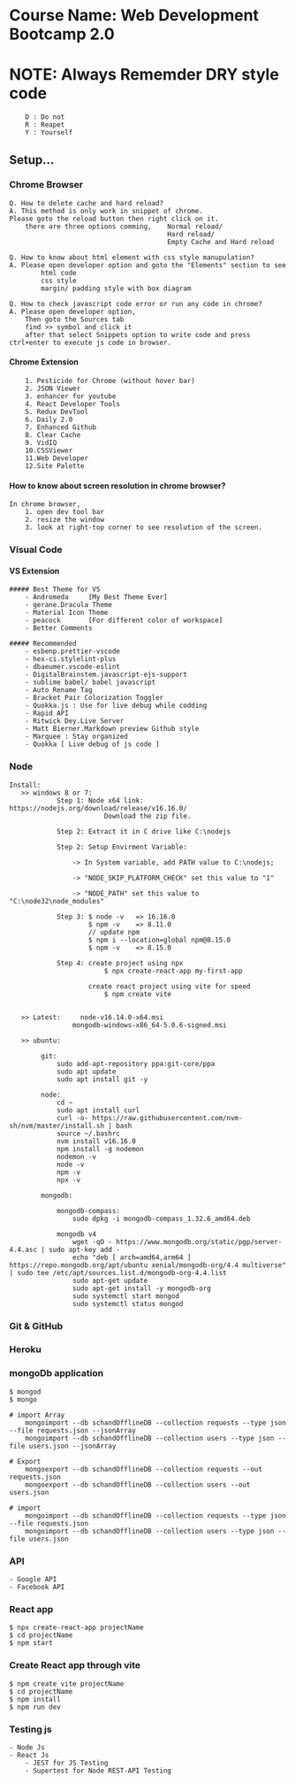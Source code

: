 # Course Name: Web Development Bootcamp 2.0

# NOTE: Always Rememder DRY style code
        D : Do not 
        R : Reapet
        Y : Yourself
        
## Setup...

### Chrome Browser

    Q. How to delete cache and hard reload?
    A. This method is only work in snippet of chrome.
    Please goto the reload button then right click on it.
        there are three options comming,    Normal reload/
                                            Hard reload/
                                            Empty Cache and Hard reload

    Q. How to know about html element with css style manupulation?
    A. Please open developer option and goto the "Elements" section to see
            html code
            css style
            margin/ padding style with box diagram

    Q. How to check javascript code error or run any code in chrome?
    A. Please open developer option,
        Then goto the Sources tab
        find >> symbol and click it
        after that select Snippets option to write code and press ctrl+enter to execute js code in browser.

#### Chrome Extension

        1. Pesticide for Chrome (without hover bar)
        2. JSON Viewer
        3. enhancer for youtube
        4. React Developer Tools
        5. Redux DevTool
        6. Daily 2.0
        7. Enhanced Github
        8. Clear Cache
        9. VidIQ
        10.CSSViewer
        11.Web Developer
        12.Site Palette

#### How to know about screen resolution in chrome browser?

    In chrome browser, 
        1. open dev tool bar 
        2. resize the window 
        3. look at right-top corner to see resolution of the screen.

### Visual Code

#### VS Extension

    ##### Best Theme for VS
        - Andromeda     [My Best Theme Ever]
        - gerane.Dracula Theme
        - Material Icon Theme
        - peacock       [For different color of workspace]
        - Better Comments

    ##### Recommended
        - esbenp.prettier-vscode
        - hex-ci.stylelint-plus
        - dbaeumer.vscode-eslint
        - DigitalBrainstem.javascript-ejs-support
        - sublime babel/ babel javascript
        - Auto Rename Tag
        - Bracket Pair Colorization Toggler
        - Quokka.js : Use for live debug while codding
		- Rapid API
        - Ritwick Dey.Live Server
        - Matt Bierner.Markdown preview Github style
        - Marquee : Stay organized
        - Quokka [ Live debug of js code ]
        
### Node 
    Install: 
       >> windows 8 or 7: 
                Step 1: Node x64 link: https://nodejs.org/download/release/v16.16.0/
                            Download the zip file.

                Step 2: Extract it in C drive like C:\nodejs

                Step 2: Setup Envirment Variable:

                    -> In System variable, add PATH value to C:\nodejs;

                    -> "NODE_SKIP_PLATFORM_CHECK" set this value to "1"

                    -> "NODE_PATH" set this value to "C:\node32\node_modules"

                Step 3: $ node -v   => 16.16.0
                        $ npm -v    => 8.11.0
                        // update npm
                        $ npm i --location=global npm@8.15.0
                        $ npm -v    => 8.15.0

                Step 4: create project using npx 
                            $ npx create-react-app my-first-app
                        
                        create react project using vite for speed
                            $ npm create vite
                    
        
       >> Latest:     node-v16.14.0-x64.msi
                    mongodb-windows-x86_64-5.0.6-signed.msi

       >> ubuntu:     
			
			git:
				sudo add-apt-repository ppa:git-core/ppa
				sudo apt update
				sudo apt install git -y
			
			node:
				cd ~
				sudo apt install curl
				curl -o- https://raw.githubusercontent.com/nvm-sh/nvm/master/install.sh | bash
				source ~/.bashrc
				nvm install v16.16.0
				npm install -g nodemon
				nodemon -v
				node -v
				npm -v
				npx -v
			
			mongodb:
			
				mongodb-compass:
					sudo dpkg -i mongodb-compass_1.32.6_amd64.deb
					
				mongodb v4
					wget -qO - https://www.mongodb.org/static/pgp/server-4.4.asc | sudo apt-key add -
					echo "deb [ arch=amd64,arm64 ] https://repo.mongodb.org/apt/ubuntu xenial/mongodb-org/4.4 multiverse" | sudo tee /etc/apt/sources.list.d/mongodb-org-4.4.list
					sudo apt-get update
					sudo apt-get install -y mongodb-org
					sudo systemctl start mongod
					sudo systemctl status mongod

### Git & GitHub

### Heroku

### mongoDb application
    $ mongod
    $ mongo

    # import Array
        mongoimport --db schandOfflineDB --collection requests --type json --file requests.json --jsonArray
        mongoimport --db schandOfflineDB --collection users --type json --file users.json --jsonArray

    # Export
        mongoexport --db schandOfflineDB --collection requests --out requests.json
        mongoexport --db schandOfflineDB --collection users --out users.json

    # import
        mongoimport --db schandOfflineDB --collection requests --type json --file requests.json
        mongoimport --db schandOfflineDB --collection users --type json --file users.json

### API
    - Google API
    - Facebook API
    
### React app
    $ npx create-react-app projectName
    $ cd projectName
    $ npm start

### Create React app through vite
    $ npm create vite projectName
    $ cd projectName
    $ npm install
    $ npm run dev

### Testing js
	- Node Js
	- React Js
		- JEST for JS Testing
        - Supertest for Node REST-API Testing